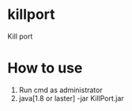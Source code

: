 # killport
Kill port

# How to use
1) Run cmd as administrator
2) java[1.8 or laster] -jar KillPort.jar
